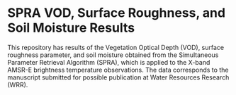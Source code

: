 # SPRA VOD, Surface Roughness, and Soil Moisture Results 
This repository has results of the Vegetation Optical Depth (VOD), surface roughness parameter, and soil moisture obtained from the Simultaneous Parameter Retrieval Algorithm (SPRA), which is applied to the X-band AMSR-E brightness temperature observations. The data corresponds to the manuscript submitted for possible publication at Water Resources Research (WRR).
